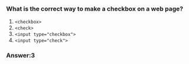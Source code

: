 ### What is the correct way to make a checkbox on a web page?

1. `<checkbox>`
2. `<check>`
3. `<input type="checkbox">`
4. `<input type="check">`

### Answer:3

